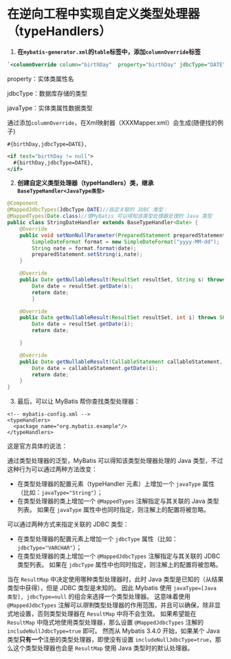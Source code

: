 # 在逆向工程中实现自定义类型处理器（typeHandlers）

1. **在`mybatis-generator.xml`的`table`标签中，添加`columnOverride`标签**

```xml
`<columnOverride column="birthDay"  property="birthDay" jdbcType="DATE" 			javaType="java.util.Date" />`
```

property：实体类属性名

jdbcType：数据库存储的类型

javaType：实体类属性数据类型

通过添加`columnOverride`，在Xml映射器（XXXMapper.xml）会生成(随便找的例子)

`#{birthDay,jdbcType=DATE},`

```xml
<if test="birthDay != null">
  #{birthDay,jdbcType=DATE},
</if>
```



2. **创建自定义类型处理器（typeHandlers）类，继承`BaseTypeHandler<JavaType类型>`**


```Java
@Component
@MappedJdbcTypes(JdbcType.DATE)//指定关联的 JDBC 类型：
@MappedTypes(Date.class)//使MyBatis 可以得知该类型处理器处理的 Java 类型
public class StringDateHandler extends BaseTypeHandler<Date> {
    @Override
    public void setNonNullParameter(PreparedStatement preparedStatement, int i, Date date, JdbcType jdbcType) throws SQLException {
        SimpleDateFormat format = new SimpleDateFormat("yyyy-MM-dd");
        String nate = format.format(date);
        preparedStatement.setString(i,nate);
    }

    @Override
    public Date getNullableResult(ResultSet resultSet, String s) throws SQLException {
        Date date = resultSet.getDate(s);
        return date; 
        }

    @Override
    public Date getNullableResult(ResultSet resultSet, int i) throws SQLException {
        Date date = resultSet.getDate(i);
        return date;

    }

    @Override
    public Date getNullableResult(CallableStatement callableStatement, int i) throws SQLException {
        Date date = callableStatement.getDate(i);
        return date;
    }
}
```

3. 最后，可以让 MyBatis 帮你查找类型处理器：

```
<!-- mybatis-config.xml -->
<typeHandlers>
  <package name="org.mybatis.example"/>
</typeHandlers>
```



这是官方具体的说法：

通过类型处理器的泛型，MyBatis 可以得知该类型处理器处理的 Java 类型，不过这种行为可以通过两种方法改变：

- 在类型处理器的配置元素（typeHandler 元素）上增加一个 `javaType` 属性（比如：`javaType="String"`）；
- 在类型处理器的类上增加一个 `@MappedTypes` 注解指定与其关联的 Java 类型列表。 如果在 `javaType` 属性中也同时指定，则注解上的配置将被忽略。

可以通过两种方式来指定关联的 JDBC 类型：

- 在类型处理器的配置元素上增加一个 `jdbcType` 属性（比如：`jdbcType="VARCHAR"`）；
- 在类型处理器的类上增加一个 `@MappedJdbcTypes` 注解指定与其关联的 JDBC 类型列表。 如果在 `jdbcType` 属性中也同时指定，则注解上的配置将被忽略。

当在 `ResultMap` 中决定使用哪种类型处理器时，此时 Java 类型是已知的（从结果类型中获得），但是 JDBC 类型是未知的。 因此 Mybatis 使用 `javaType=[Java 类型], jdbcType=null` 的组合来选择一个类型处理器。 这意味着使用 `@MappedJdbcTypes` 注解可以*限制*类型处理器的作用范围，并且可以确保，除非显式地设置，否则类型处理器在 `ResultMap` 中将不会生效。 如果希望能在 `ResultMap` 中隐式地使用类型处理器，那么设置 `@MappedJdbcTypes` 注解的 `includeNullJdbcType=true` 即可。 然而从 Mybatis 3.4.0 开始，如果某个 Java 类型**只有一个**注册的类型处理器，即使没有设置 `includeNullJdbcType=true`，那么这个类型处理器也会是 `ResultMap` 使用 Java 类型时的默认处理器。
